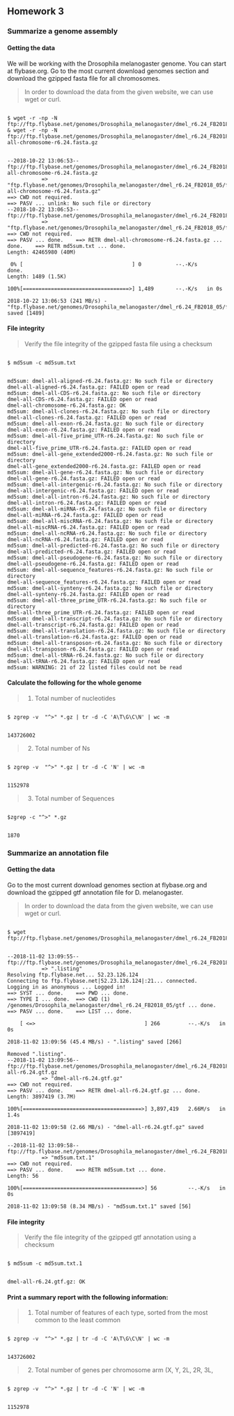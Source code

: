 ## Homework 3  
### Summarize a genome assembly
#### Getting the data
We will be working with the Drosophila melanogaster genome. You can start at flybase.org. Go to the most current download genomes section and download the gzipped fasta file for all chromosomes.
>In order to download the data from the given website, we can use wget or curl. 
<pre><code>
$ wget -r -np -N ftp://ftp.flybase.net/genomes/Drosophila_melanogaster/dmel_r6.24_FB2018_05/fasta/md5sum.txt & wget -r -np -N ftp://ftp.flybase.net/genomes/Drosophila_melanogaster/dmel_r6.24_FB2018_05/fasta/dmel-all-chromosome-r6.24.fasta.gz
</code></pre> 
<pre><code>
--2018-10-22 13:06:53--  ftp://ftp.flybase.net/genomes/Drosophila_melanogaster/dmel_r6.24_FB2018_05/fasta/dmel-all-chromosome-r6.24.fasta.gz
           => "ftp.flybase.net/genomes/Drosophila_melanogaster/dmel_r6.24_FB2018_05/fasta/dmel-all-chromosome-r6.24.fasta.gz"
==> CWD not required.
==> PASV ... unlink: No such file or directory
--2018-10-22 13:06:53--  ftp://ftp.flybase.net/genomes/Drosophila_melanogaster/dmel_r6.24_FB2018_05/fasta/md5sum.txt
           => "ftp.flybase.net/genomes/Drosophila_melanogaster/dmel_r6.24_FB2018_05/fasta/md5sum.txt"
==> CWD not required.
==> PASV ... done.    ==> RETR dmel-all-chromosome-r6.24.fasta.gz ... done.    ==> RETR md5sum.txt ... done.
Length: 42465980 (40M)

 0% [                                   ] 0           --.-K/s              done.
Length: 1489 (1.5K)

100%[==================================>] 1,489       --.-K/s   in 0s      

2018-10-22 13:06:53 (241 MB/s) - "ftp.flybase.net/genomes/Drosophila_melanogaster/dmel_r6.24_FB2018_05/fasta/md5sum.txt" saved [1489]
</code></pre>
#### File integrity
> Verify the file integrity of the gzipped fasta file using a checksum
<pre><code>
$ md5sum -c md5sum.txt
</code></pre>
<pre><code>
md5sum: dmel-all-aligned-r6.24.fasta.gz: No such file or directory
dmel-all-aligned-r6.24.fasta.gz: FAILED open or read
md5sum: dmel-all-CDS-r6.24.fasta.gz: No such file or directory
dmel-all-CDS-r6.24.fasta.gz: FAILED open or read
dmel-all-chromosome-r6.24.fasta.gz: OK
md5sum: dmel-all-clones-r6.24.fasta.gz: No such file or directory
dmel-all-clones-r6.24.fasta.gz: FAILED open or read
md5sum: dmel-all-exon-r6.24.fasta.gz: No such file or directory
dmel-all-exon-r6.24.fasta.gz: FAILED open or read
md5sum: dmel-all-five_prime_UTR-r6.24.fasta.gz: No such file or directory
dmel-all-five_prime_UTR-r6.24.fasta.gz: FAILED open or read
md5sum: dmel-all-gene_extended2000-r6.24.fasta.gz: No such file or directory
dmel-all-gene_extended2000-r6.24.fasta.gz: FAILED open or read
md5sum: dmel-all-gene-r6.24.fasta.gz: No such file or directory
dmel-all-gene-r6.24.fasta.gz: FAILED open or read
md5sum: dmel-all-intergenic-r6.24.fasta.gz: No such file or directory
dmel-all-intergenic-r6.24.fasta.gz: FAILED open or read
md5sum: dmel-all-intron-r6.24.fasta.gz: No such file or directory
dmel-all-intron-r6.24.fasta.gz: FAILED open or read
md5sum: dmel-all-miRNA-r6.24.fasta.gz: No such file or directory
dmel-all-miRNA-r6.24.fasta.gz: FAILED open or read
md5sum: dmel-all-miscRNA-r6.24.fasta.gz: No such file or directory
dmel-all-miscRNA-r6.24.fasta.gz: FAILED open or read
md5sum: dmel-all-ncRNA-r6.24.fasta.gz: No such file or directory
dmel-all-ncRNA-r6.24.fasta.gz: FAILED open or read
md5sum: dmel-all-predicted-r6.24.fasta.gz: No such file or directory
dmel-all-predicted-r6.24.fasta.gz: FAILED open or read
md5sum: dmel-all-pseudogene-r6.24.fasta.gz: No such file or directory
dmel-all-pseudogene-r6.24.fasta.gz: FAILED open or read
md5sum: dmel-all-sequence_features-r6.24.fasta.gz: No such file or directory
dmel-all-sequence_features-r6.24.fasta.gz: FAILED open or read
md5sum: dmel-all-synteny-r6.24.fasta.gz: No such file or directory
dmel-all-synteny-r6.24.fasta.gz: FAILED open or read
md5sum: dmel-all-three_prime_UTR-r6.24.fasta.gz: No such file or directory
dmel-all-three_prime_UTR-r6.24.fasta.gz: FAILED open or read
md5sum: dmel-all-transcript-r6.24.fasta.gz: No such file or directory
dmel-all-transcript-r6.24.fasta.gz: FAILED open or read
md5sum: dmel-all-translation-r6.24.fasta.gz: No such file or directory
dmel-all-translation-r6.24.fasta.gz: FAILED open or read
md5sum: dmel-all-transposon-r6.24.fasta.gz: No such file or directory
dmel-all-transposon-r6.24.fasta.gz: FAILED open or read
md5sum: dmel-all-tRNA-r6.24.fasta.gz: No such file or directory
dmel-all-tRNA-r6.24.fasta.gz: FAILED open or read
md5sum: WARNING: 21 of 22 listed files could not be read
</code></pre>

#### Calculate the following for the whole genome
> 1. Total number of nucleotides
<pre><code>
$ zgrep -v  "^>" *.gz | tr -d -C 'A\T\G\C\N' | wc -m
</code></pre> 
<pre><code>
143726002
</code></pre> 
> 2. Total number of Ns
<pre><code>
$ zgrep -v  "^>" *.gz | tr -d -C 'N' | wc -m
</code></pre> 
<pre><code>
1152978
</code></pre> 
> 3. Total number of Sequences
<pre><code>
$zgrep -c "^>" *.gz
</code></pre> 
<pre><code>
1870
</code></pre>

### Summarize an annotation file
#### Getting the data
Go to the most current download genomes section at flybase.org and download the gzipped gtf annotation file for D. melanogaster.
>In order to download the data from the given website, we can use wget or curl. 
<pre><code>
$ wget ftp://ftp.flybase.net/genomes/Drosophila_melanogaster/dmel_r6.24_FB2018_05/gtf/*
</code></pre> 
<pre><code>
--2018-11-02 13:09:55--  ftp://ftp.flybase.net/genomes/Drosophila_melanogaster/dmel_r6.24_FB2018_05/gtf/*
           => ".listing"
Resolving ftp.flybase.net... 52.23.126.124
Connecting to ftp.flybase.net|52.23.126.124|:21... connected.
Logging in as anonymous ... Logged in!
==> SYST ... done.    ==> PWD ... done.
==> TYPE I ... done.  ==> CWD (1) /genomes/Drosophila_melanogaster/dmel_r6.24_FB2018_05/gtf ... done.
==> PASV ... done.    ==> LIST ... done.

    [ <=>                                   ] 266         --.-K/s   in 0s      

2018-11-02 13:09:56 (45.4 MB/s) - ".listing" saved [266]

Removed ".listing".
--2018-11-02 13:09:56--  ftp://ftp.flybase.net/genomes/Drosophila_melanogaster/dmel_r6.24_FB2018_05/gtf/dmel-all-r6.24.gtf.gz
           => "dmel-all-r6.24.gtf.gz"
==> CWD not required.
==> PASV ... done.    ==> RETR dmel-all-r6.24.gtf.gz ... done.
Length: 3897419 (3.7M)

100%[======================================>] 3,897,419   2.66M/s   in 1.4s    

2018-11-02 13:09:58 (2.66 MB/s) - "dmel-all-r6.24.gtf.gz" saved [3897419]

--2018-11-02 13:09:58--  ftp://ftp.flybase.net/genomes/Drosophila_melanogaster/dmel_r6.24_FB2018_05/gtf/md5sum.txt
           => "md5sum.txt.1"
==> CWD not required.
==> PASV ... done.    ==> RETR md5sum.txt ... done.
Length: 56

100%[======================================>] 56          --.-K/s   in 0s      

2018-11-02 13:09:58 (8.34 MB/s) - "md5sum.txt.1" saved [56]
</code></pre>
#### File integrity
> Verify the file integrity of the gzipped gtf annotation using a checksum
<pre><code>
$ md5sum -c md5sum.txt.1
</code></pre>
<pre><code>
dmel-all-r6.24.gtf.gz: OK
</code></pre>

#### Print a summary report with the following information:
> 1. Total number of features of each type, sorted from the most common to the least common
<pre><code>
$ zgrep -v  "^>" *.gz | tr -d -C 'A\T\G\C\N' | wc -m
</code></pre> 
<pre><code>
143726002
</code></pre> 
> 2. Total number of genes per chromosome arm (X, Y, 2L, 2R, 3L,
<pre><code>
$ zgrep -v  "^>" *.gz | tr -d -C 'N' | wc -m
</code></pre> 
<pre><code>
1152978
</code></pre> 
